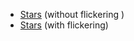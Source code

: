 * [Stars](https://valentinepetrov.github.io/Stars/index2.html) (without flickering )
* [Stars](https://valentinepetrov.github.io/Stars/) (with flickering)
